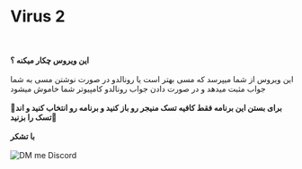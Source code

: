# Virus 2

<br><br>
**این ویروس چکار میکنه ؟**
<br><br>
این ویروس از شما میپرسد که مسی بهتر است یا رونالدو در صورت نوشتن مسی به شما جواب مثبت میدهد و در صورت دادن جواب رونالدو کامپیوتر شما خاموش میشود 
<br><br>
**🔴برای بستن این برنامه فقط کافیه تسک منیجر رو باز کنید و برنامه رو انتخاب کنید و اند تسک را بزنید🔴**
<br><br>
**با تشکر**
<br><br>
![DM me Discord](https://discord.c99.nl/widget/theme-1/488958506280550402.png)
